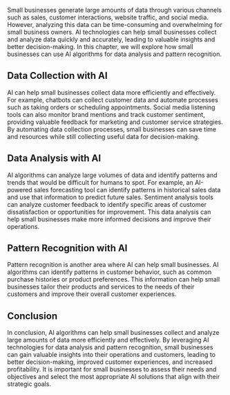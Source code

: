 

Small businesses generate large amounts of data through various channels such as sales, customer interactions, website traffic, and social media. However, analyzing this data can be time-consuming and overwhelming for small business owners. AI technologies can help small businesses collect and analyze data quickly and accurately, leading to valuable insights and better decision-making. In this chapter, we will explore how small businesses can use AI algorithms for data analysis and pattern recognition.

Data Collection with AI
-----------------------

AI can help small businesses collect data more efficiently and effectively. For example, chatbots can collect customer data and automate processes such as taking orders or scheduling appointments. Social media listening tools can also monitor brand mentions and track customer sentiment, providing valuable feedback for marketing and customer service strategies. By automating data collection processes, small businesses can save time and resources while still collecting useful data for decision-making.

Data Analysis with AI
---------------------

AI algorithms can analyze large volumes of data and identify patterns and trends that would be difficult for humans to spot. For example, an AI-powered sales forecasting tool can identify patterns in historical sales data and use that information to predict future sales. Sentiment analysis tools can analyze customer feedback to identify specific areas of customer dissatisfaction or opportunities for improvement. This data analysis can help small businesses make more informed decisions and improve their operations.

Pattern Recognition with AI
---------------------------

Pattern recognition is another area where AI can help small businesses. AI algorithms can identify patterns in customer behavior, such as common purchase histories or product preferences. This information can help small businesses tailor their products and services to the needs of their customers and improve their overall customer experiences.

Conclusion
----------

In conclusion, AI algorithms can help small businesses collect and analyze large amounts of data more efficiently and effectively. By leveraging AI technologies for data analysis and pattern recognition, small businesses can gain valuable insights into their operations and customers, leading to better decision-making, improved customer experiences, and increased profitability. It is important for small businesses to assess their needs and objectives and select the most appropriate AI solutions that align with their strategic goals.
